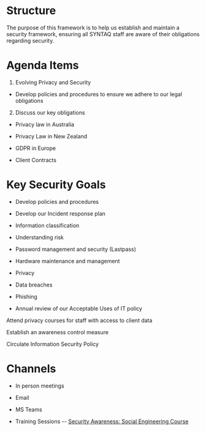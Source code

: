 # Structure 

The purpose of this framework is to help us establish and maintain a security framework, ensuring all SYNTAQ staff are aware of their obligations regarding security.  

# Agenda Items 

1. Evolving Privacy and Security 

- Develop policies and procedures to ensure we adhere to our legal obligations 

2. Discuss our key obligations 

- Privacy law in Australia 

- Privacy Law in New Zealand 

- GDPR in Europe 

- Client Contracts 

# Key Security Goals 

- Develop policies and procedures 

- Develop our Incident response plan 

- Information classification 

- Understanding risk 

- Password management and security (Lastpass) 

- Hardware maintenance and management 

- Privacy  

- Data breaches 

- Phishing 

- Annual review of our Acceptable Uses of IT policy 


Attend privacy courses for staff with access to client data 

Establish an awareness control measure  

Circulate Information Security Policy 

# Channels  

- In person meetings 

- Email 

- MS Teams 

- Training Sessions 
-- [Security Awareness: Social Engineering Course](https://www.lynda.com/IT-tutorials/Security-Awareness-Social-Engineering/2814151-2.html)